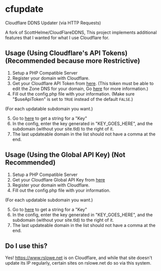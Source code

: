 # cfupdate
Cloudflare DDNS Updater (via HTTP Requests)

A fork of ScottHelme/CloudFlareDDNS, This project implements additional features that I wanted for what I use Cloudflare for.

## Usage (Using Cloudflare's API Tokens) (Recommended because more Restrictive)
1. Setup a PHP Compatible Server
2. Register your domain with Cloudflare.
3. Get your Cloudflare API Token from [here](https://dash.cloudflare.com/profile/api-tokens). (This token must be able to edit the Zone DNS for your domain, Go [here](Tokens.md) for more information.)
4. Fill out the config.php file with your information. (Make sure "$useApiToken" is set to ```TRUE``` instead of the default ```FALSE```.)

(For each updatable subdomain you want.)

5. Go to [here](https://www.random.org/strings/?num=1&len=20&digits=on&upperalpha=on&loweralpha=on&unique=on&format=plain&rnd=new) to get a string for a "Key"
6. In the config, enter the key generated in "KEY_GOES_HERE", and the subdomain (without your site.tld) to the right of it.
7. The last updateable domain in the list should not have a comma at the end.

## Usage (Using the Global API Key) (Not Recommended)

1. Setup a PHP Compatible Server
2. Get your Cloudflare Global API Key from [here](https://dash.cloudflare.com/profile/api-tokens)
3. Register your domain with Cloudflare.
4. Fill out the config.php file with your information.

(For each updatable subdomain you want.)

5. Go to [here](https://www.random.org/strings/?num=1&len=20&digits=on&upperalpha=on&loweralpha=on&unique=on&format=plain&rnd=new) to get a string for a "Key"
6. In the config, enter the key generated in "KEY_GOES_HERE", and the subdomain (without your site.tld) to the right of it.
7. The last updateable domain in the list should not have a comma at the end.


## Do I use this?
Yes! https://www.rslowe.net is on Cloudflare, and while that site doesn't update its IP regularly, certain sites on rslowe.net do so via this system.
